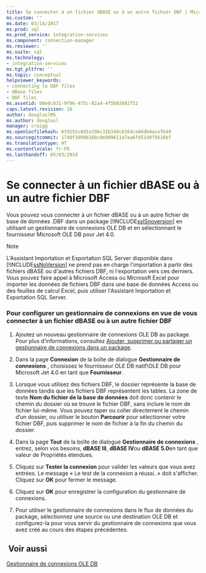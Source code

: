 ```yaml
---
title: Se connecter à un fichier dBASE ou à un autre fichier DBF | Microsoft Docs
ms.custom: ''
ms.date: 03/14/2017
ms.prod: sql
ms.prod_service: integration-services
ms.component: connection-manager
ms.reviewer: ''
ms.suite: sql
ms.technology:
- integration-services
ms.tgt_pltfrm: ''
ms.topic: conceptual
helpviewer_keywords:
- connecting to DBF files
- dBase files
- DBF files
ms.assetid: b0e8c831-9f96-475c-82a4-4f5b02692752
caps.latest.revision: 16
author: douglaslMS
ms.author: douglasl
manager: craigg
ms.openlocfilehash: 6fd155c0d1e196c31b340c6364ce66db4acefb49
ms.sourcegitcommit: 1740f3090b168c0e809611a7aa6fd514075616bf
ms.translationtype: HT
ms.contentlocale: fr-FR
ms.lasthandoff: 05/03/2018
---
```

# <a name="connect-to-a-dbase-or-other-dbf-file"></a>Se connecter à un fichier dBASE ou à un autre fichier DBF
  Vous pouvez vous connecter à un fichier dBASE ou à un autre fichier de base de données .DBF dans un package [!INCLUDE[ssISnoversion](../../includes/ssisnoversion-md.md)] en utilisant un gestionnaire de connexions OLE DB et en sélectionnant le fournisseur Microsoft OLE DB pour Jet 4.0.  
  
> [!NOTE]  
>  L'Assistant Importation et Exportation SQL Server disponible dans [!INCLUDE[ssNoVersion](../../includes/ssnoversion-md.md)] ne prend pas en charge l'importation à partir des fichiers dBASE ou d'autres fichiers DBF, ni l'exportation vers ces derniers. Vous pouvez faire appel à Microsoft Access ou Microsoft Excel pour importer les données de fichiers DBF dans une base de données Access ou des feuilles de calcul Excel, puis utiliser l'Assistant Importation et Exportation SQL Server.  
  
### <a name="to-configure-a-connection-manager-to-connect-to-a-dbase-or-other-dbf-file"></a>Pour configurer un gestionnaire de connexions en vue de vous connecter à un fichier dBASE ou à un autre fichier DBF  
  
1.  Ajoutez un nouveau gestionnaire de connexions OLE DB au package. Pour plus d’informations, consultez [Ajouter, supprimer ou partager un gestionnaire de connexions dans un package](http://msdn.microsoft.com/library/6f2ba4ea-10be-4c40-9e80-7efcf6ee9655).  
  
2.  Dans la page **Connexion** de la boîte de dialogue **Gestionnaire de connexions** , choisissez le fournisseur OLE DB natif\OLE DB pour Microsoft Jet 4.0 en tant que **Fournisseur**.  
  
3.  Lorsque vous utilisez des fichiers DBF, le dossier représente la base de données tandis que les fichiers DBF représentent les tables. La zone de texte **Nom du fichier de la base de données** doit donc contenir le chemin du dossier où se trouve le fichier DBF, sans inclure le nom de fichier lui-même. Vous pouvez taper ou coller directement le chemin d’un dossier, ou utiliser le bouton **Parcourir** pour sélectionner votre fichier DBF, puis supprimer le nom de fichier à la fin du chemin du dossier.  
  
4.  Dans la page **Tout** de la boîte de dialogue **Gestionnaire de connexions** , entrez, selon vos besoins, **dBASE III**, **dBASE IV**ou **dBASE 5.0**en tant que valeur de Propriétés étendues.  
  
5.  Cliquez sur **Tester la connexion** pour valider les valeurs que vous avez entrées. Le message « Le test de la connexion a réussi. » doit s'afficher. Cliquez sur **OK** pour fermer le message.  
  
6.  Cliquez sur **OK** pour enregistrer la configuration du gestionnaire de connexions.  
  
7.  Pour utiliser le gestionnaire de connexions dans le flux de données du package, sélectionnez une source ou une destination OLE DB et configurez-la pour vous servir du gestionnaire de connexions que vous avez créé au cours des étapes précédentes.  
  
## <a name="see-also"></a> Voir aussi  
 [Gestionnaire de connexions OLE DB](../../integration-services/connection-manager/ole-db-connection-manager.md)  
  
  
